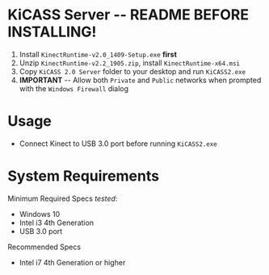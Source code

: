 # KiCASS Server -- README BEFORE INSTALLING!
1. Install `KinectRuntime-v2.0_1409-Setup.exe` **first**
2. Unzip `KinectRuntime-v2.2_1905.zip`, install `KinectRuntime-x64.msi`
3. Copy `KiCASS 2.0 Server` folder to your desktop and run `KiCASS2.exe`
4. **IMPORTANT** -- Allow both `Private` and `Public` networks when prompted with the `Windows Firewall` dialog


# Usage
- Connect Kinect to USB 3.0 port before running `KiCASS2.exe`


# System Requirements
Minimum Required Specs *tested*:
- Windows 10
- Intel i3 4th Generation
- USB 3.0 port

Recommended Specs
- Intel i7 4th Generation or higher
